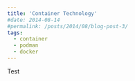 ```yaml
---
title: 'Container Technology'
#date: 2014-08-14
#permalink: /posts/2014/08/blog-post-3/
tags:
  - container
  - podman
  - docker
---
```


Test
